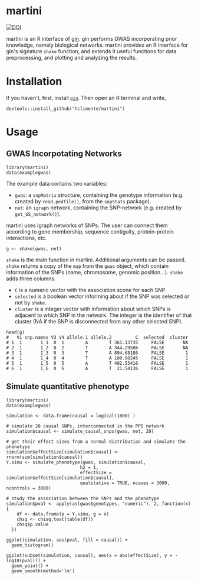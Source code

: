 # martini

[![DOI](https://zenodo.org/badge/DOI/10.5281/zenodo.824643.svg)](https://doi.org/10.5281/zenodo.824643)

martini is an R interface of [gin](https://github.com/hclimente/gin). gin performs GWAS incorporating prior knowledge, namely biological networks. martini provides an R interface for gin's signature `shake` function, and extends it useful functions for data preprocessing, and plotting and analyzing the results.

# Installation

If you haven't, first, install [`gin`](https://github.com/hclimente/gin). Then open an R terminal and write,

```
devtools::install_github("hclimente/martini")
```

# Usage

## GWAS Incorpotating Networks

```{r}
library(martini)
data(examplegwas)
```
The example data contains two variables:

- `gwas`: a `snpMatrix` structure, containing the genotype information (e.g. created by `read.pedfile()`, from the `snpStats` package).
- `net`: an `igraph` network, containing the SNP-network (e.g. created by `get_GS_network()`).

martini uses igraph networks of SNPs. The user can connect them according to gene membership, sequence contiguity, protein-protein interactions, etc.

```{r}
g <- shake(gwas, net)
```

`shake` is the main function in martini. Additional arguments can be passed. `shake` returns a copy of the `map` from the `gwas` object, which contain information of the SNPs (name, chromosome, genomic position...). `shake` adds three columns.

- `C` is a numeric vector with the association scone for each SNP.
- `selected` is a boolean vector informing about if the SNP was selected or not by `shake`.
- `cluster` is a integer vector with information about which SNPs is adjacent to which SNP in the network. The integer is the identifier of that cluster (NA if the SNP is disconnected from any other selected SNP).

```{r}
head(g)
#   V1 snp.names V3 V4 allele.1 allele.2         C  selected  cluster
# 1  1       1_1  0  1        A        T 361.13735     FALSE       NA
# 2  1       1_2  0  2        T        A 344.29586     FALSE       NA
# 3  1       1_3  0  3        T        A 894.68186     FALSE        1
# 4  1       1_4  0  4        T        A 180.98245     FALSE        1
# 5  1       1_5  0  5        A        T 402.55416     FALSE        1
# 6  1       1_6  0  6        A        T  21.54136     FALSE        1

```

## Simulate quantitative phenotype

```{r}
library(martini)
data(examplegwas)

simulation <- data.frame(causal = logical(1800) )

# simulate 20 causal SNPs, interconnected in the PPI network
simulation$causal <- simulate_causal_snps(gwas, net, 20)

# get their effect sizes from a normal distribution and simulate the phenotype
simulation$effectSize[simulation$causal] <- rnorm(sum(simulation$causal))
Y.simu <- simulate_phenotype(gwas, simulation$causal, 
                            h2 = 1, 
                            effectSize = simulation$effectSize[simulation$causal], 
                            qualitative = TRUE, ncases = 3000, ncontrols = 3000)

# study the association between the SNPs and the phenotype
simulation$pval <- apply(as(gwas$genotypes, "numeric"), 2, function(x){
    df <- data.frame(p = Y.simu, g = x)
    chsq <- chisq.test(table(df))
    chsq$p.value
  })

ggplot(simulation, aes(pval, fill = causal)) +
  geom_histogram()

ggplot(subset(simulation, causal), aes(x = abs(effectSize), y = -log10(pval))) +
  geom_point() +
  geom_smooth(method='lm')

```
